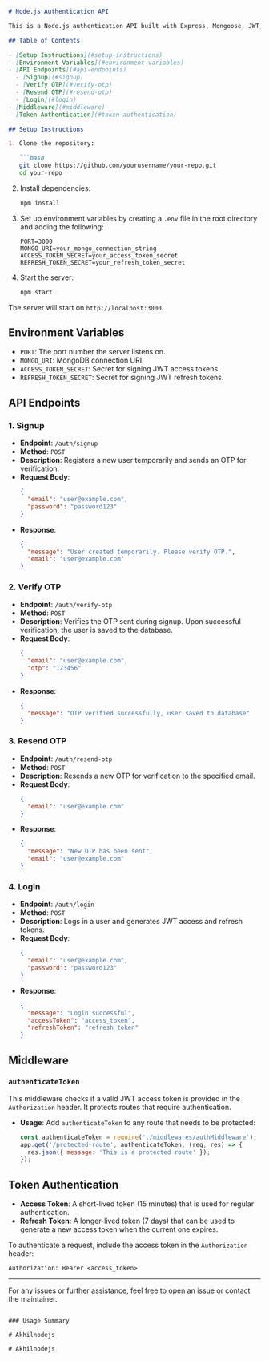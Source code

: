 

```markdown
# Node.js Authentication API

This is a Node.js authentication API built with Express, Mongoose, JWT, and bcrypt. It supports user signup with OTP verification, login with JWT token generation, and OTP resend functionality.

## Table of Contents

- [Setup Instructions](#setup-instructions)
- [Environment Variables](#environment-variables)
- [API Endpoints](#api-endpoints)
  - [Signup](#signup)
  - [Verify OTP](#verify-otp)
  - [Resend OTP](#resend-otp)
  - [Login](#login)
- [Middleware](#middleware)
- [Token Authentication](#token-authentication)

## Setup Instructions

1. Clone the repository:

   ```bash
   git clone https://github.com/yourusername/your-repo.git
   cd your-repo
   ```

2. Install dependencies:

   ```bash
   npm install
   ```

3. Set up environment variables by creating a `.env` file in the root directory and adding the following:

   ```plaintext
   PORT=3000
   MONGO_URI=your_mongo_connection_string
   ACCESS_TOKEN_SECRET=your_access_token_secret
   REFRESH_TOKEN_SECRET=your_refresh_token_secret
   ```

4. Start the server:

   ```bash
   npm start
   ```

The server will start on `http://localhost:3000`.

## Environment Variables

- `PORT`: The port number the server listens on.
- `MONGO_URI`: MongoDB connection URI.
- `ACCESS_TOKEN_SECRET`: Secret for signing JWT access tokens.
- `REFRESH_TOKEN_SECRET`: Secret for signing JWT refresh tokens.

## API Endpoints

### 1. Signup

- **Endpoint**: `/auth/signup`
- **Method**: `POST`
- **Description**: Registers a new user temporarily and sends an OTP for verification.
- **Request Body**:
  ```json
  {
    "email": "user@example.com",
    "password": "password123"
  }
  ```
- **Response**:
  ```json
  {
    "message": "User created temporarily. Please verify OTP.",
    "email": "user@example.com"
  }
  ```

### 2. Verify OTP

- **Endpoint**: `/auth/verify-otp`
- **Method**: `POST`
- **Description**: Verifies the OTP sent during signup. Upon successful verification, the user is saved to the database.
- **Request Body**:
  ```json
  {
    "email": "user@example.com",
    "otp": "123456"
  }
  ```
- **Response**:
  ```json
  {
    "message": "OTP verified successfully, user saved to database"
  }
  ```

### 3. Resend OTP

- **Endpoint**: `/auth/resend-otp`
- **Method**: `POST`
- **Description**: Resends a new OTP for verification to the specified email.
- **Request Body**:
  ```json
  {
    "email": "user@example.com"
  }
  ```
- **Response**:
  ```json
  {
    "message": "New OTP has been sent",
    "email": "user@example.com"
  }
  ```

### 4. Login

- **Endpoint**: `/auth/login`
- **Method**: `POST`
- **Description**: Logs in a user and generates JWT access and refresh tokens.
- **Request Body**:
  ```json
  {
    "email": "user@example.com",
    "password": "password123"
  }
  ```
- **Response**:
  ```json
  {
    "message": "Login successful",
    "accessToken": "access_token",
    "refreshToken": "refresh_token"
  }
  ```

## Middleware

### `authenticateToken`

This middleware checks if a valid JWT access token is provided in the `Authorization` header. It protects routes that require authentication.

- **Usage**:
  Add `authenticateToken` to any route that needs to be protected:
  ```javascript
  const authenticateToken = require('./middlewares/authMiddleware');
  app.get('/protected-route', authenticateToken, (req, res) => {
    res.json({ message: 'This is a protected route' });
  });
  ```

## Token Authentication

- **Access Token**: A short-lived token (15 minutes) that is used for regular authentication.
- **Refresh Token**: A longer-lived token (7 days) that can be used to generate a new access token when the current one expires.

To authenticate a request, include the access token in the `Authorization` header:
```
Authorization: Bearer <access_token>
```

---

For any issues or further assistance, feel free to open an issue or contact the maintainer.
```

### Usage Summary

#   A k h i l n o d e j s  
 #   A k h i l n o d e j s  
 